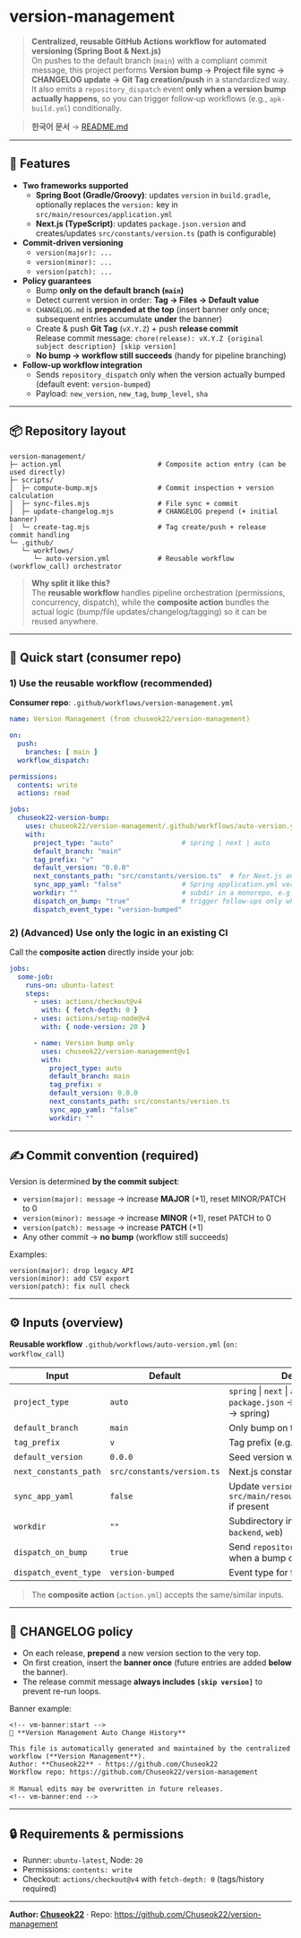 # version-management

> **Centralized, reusable GitHub Actions workflow for automated versioning (Spring Boot & Next.js)**  
> On pushes to the default branch (`main`) with a compliant commit message, this project performs **Version bump → Project file sync → CHANGELOG update → Git Tag creation/push** in a standardized way.  
> It also emits a `repository_dispatch` event **only when a version bump actually happens**, so you can trigger follow‑up workflows (e.g., `apk-build.yml`) conditionally.

> **한국어 문서** → [README.md](README.md)

---

## 🚀 Features

- **Two frameworks supported**
    - **Spring Boot (Gradle/Groovy)**: updates `version` in `build.gradle`, optionally replaces the `version:` key in `src/main/resources/application.yml`
    - **Next.js (TypeScript)**: updates `package.json.version` and creates/updates `src/constants/version.ts` (path is configurable)
- **Commit‑driven versioning**
    - `version(major): ...`
    - `version(minor): ...`
    - `version(patch): ...`
- **Policy guarantees**
    - Bump **only on the default branch (`main`)**
    - Detect current version in order: **Tag → Files → Default value**
    - `CHANGELOG.md` is **prepended at the top** (insert banner only once; subsequent entries accumulate **under** the banner)
    - Create & push **Git Tag** (`vX.Y.Z`) + push **release commit**  
      Release commit message: `chore(release): vX.Y.Z {original subject description} [skip version]`
    - **No bump → workflow still succeeds** (handy for pipeline branching)
- **Follow‑up workflow integration**
    - Sends `repository_dispatch` only when the version actually bumped (default event: `version-bumped`)
    - Payload: `new_version`, `new_tag`, `bump_level`, `sha`

---

## 📦 Repository layout

```
version-management/
├─ action.yml                        # Composite action entry (can be used directly)
├─ scripts/
│  ├─ compute-bump.mjs               # Commit inspection + version calculation
│  ├─ sync-files.mjs                 # File sync + commit
│  ├─ update-changelog.mjs           # CHANGELOG prepend (+ initial banner)
│  └─ create-tag.mjs                 # Tag create/push + release commit handling
└─ .github/
   └─ workflows/
      └─ auto-version.yml            # Reusable workflow (workflow_call) orchestrator
```
> **Why split it like this?**  
> The **reusable workflow** handles pipeline orchestration (permissions, concurrency, dispatch), while the **composite action** bundles the actual logic (bump/file updates/changelog/tagging) so it can be reused anywhere.

---

## 🧭 Quick start (consumer repo)

### 1) Use the **reusable workflow** (recommended)

**Consumer repo**: `.github/workflows/version-management.yml`

```yaml
name: Version Management (from chuseok22/version-management)

on:
  push:
    branches: [ main ]
  workflow_dispatch:

permissions:
  contents: write
  actions: read

jobs:
  chuseok22-version-bump:
    uses: chuseok22/version-management/.github/workflows/auto-version.yml@v1
    with:
      project_type: "auto"                 # spring | next | auto
      default_branch: "main"
      tag_prefix: "v"
      default_version: "0.0.0"
      next_constants_path: "src/constants/version.ts"  # for Next.js only
      sync_app_yaml: "false"               # Spring application.yml version update
      workdir: ""                          # subdir in a monorepo, e.g., "backend"/"web"
      dispatch_on_bump: "true"             # trigger follow-ups only when bumped
      dispatch_event_type: "version-bumped"
```

### 2) (Advanced) Use only the logic in an existing CI

Call the **composite action** directly inside your job:

```yaml
jobs:
  some-job:
    runs-on: ubuntu-latest
    steps:
      - uses: actions/checkout@v4
        with: { fetch-depth: 0 }
      - uses: actions/setup-node@v4
        with: { node-version: 20 }

      - name: Version bump only
        uses: chuseok22/version-management@v1
        with:
          project_type: auto
          default_branch: main
          tag_prefix: v
          default_version: 0.0.0
          next_constants_path: src/constants/version.ts
          sync_app_yaml: "false"
          workdir: ""
```

---

## ✍️ Commit convention (required)

Version is determined **by the commit subject**:

- `version(major): message` → increase **MAJOR** (+1), reset MINOR/PATCH to 0
- `version(minor): message` → increase **MINOR** (+1), reset PATCH to 0
- `version(patch): message` → increase **PATCH** (+1)
- Any other commit → **no bump** (workflow still succeeds)

Examples:
```
version(major): drop legacy API
version(minor): add CSV export
version(patch): fix null check
```

---

## ⚙️ Inputs (overview)

**Reusable workflow** `.github/workflows/auto-version.yml` (`on: workflow_call`)

| Input | Default | Description |
|---|---|---|
| `project_type` | `auto` | `spring` \| `next` \| `auto` (auto-detect: `package.json` → next, `build.gradle` → spring) |
| `default_branch` | `main` | Only bump on this branch |
| `tag_prefix` | `v` | Tag prefix (e.g., `v1.2.3`) |
| `default_version` | `0.0.0` | Seed version when no tag/file exists |
| `next_constants_path` | `src/constants/version.ts` | Next.js constant file path |
| `sync_app_yaml` | `false` | Update `version:` in Spring `src/main/resources/application.yml` if present |
| `workdir` | `""` | Subdirectory in a monorepo (e.g., `backend`, `web`) |
| `dispatch_on_bump` | `true` | Send `repository_dispatch` only when a bump occurred |
| `dispatch_event_type` | `version-bumped` | Event type for follow-up workflows |

> The **composite action** (`action.yml`) accepts the same/similar inputs.

---

## 🧩 CHANGELOG policy

- On each release, **prepend** a new version section to the very top.
- On first creation, insert the **banner once** (future entries are added **below** the banner).
- The release commit message **always includes `[skip version]`** to prevent re-run loops.

Banner example:
```
<!-- vm-banner:start -->
🔧 **Version Management Auto Change History**

This file is automatically generated and maintained by the centralized workflow (**Version Management**).
Author: **Chuseok22** · https://github.com/Chuseok22
Workflow repo: https://github.com/Chuseok22/version-management

※ Manual edits may be overwritten in future releases.
<!-- vm-banner:end -->
```

---

## 🔒 Requirements & permissions

- Runner: `ubuntu-latest`, Node: `20`
- Permissions: `contents: write`
- Checkout: `actions/checkout@v4` with `fetch-depth: 0` (tags/history required)

---

**Author: [Chuseok22](https://github.com/Chuseok22)** · Repo: https://github.com/Chuseok22/version-management
